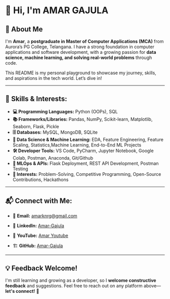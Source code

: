 # 👋 Hi, I'm AMAR GAJULA

## 📌 About Me

I'm **Amar**, a **postgraduate in Master of Computer Applications (MCA)** from Aurora’s PG College, Telangana. I have a strong foundation in computer applications and software development, with a growing passion for **data science, machine learning, and solving real-world problems** through code.

This README is my personal playground to showcase my journey, skills, and aspirations in the tech world. Let’s dive in!

---
## 🚀 Skills & Interests:
- **💻 Programming Languages:** Python (OOPs), SQL
- **📚 Frameworks/Libraries:** Pandas, NumPy, Scikit-learn, Matplotlib, Seaborn, Flask, Pickle
- **🗄️ Databases:** MySQL, MongoDB, SQLite
- **🧩 Data Science & Machine Learning:** EDA, Feature Engineering, Feature Scaling, Statistics,Machine Learning, End-to-End ML Projects
- **🛠️ Developer Tools:** VS Code, PyCharm, Jupyter Notebook, Google Colab, Postman, Anaconda, Git/Github
- **🧪 MLOps & APIs:** Flask Deployment, REST API Development, Postman Testing
- **🎯 Interests:** Problem-Solving, Competitive Programming, Open-Source Contributions,     Hackathons




---
## 📬 Connect with Me:

- 📧 **Email:** amarknrg@gmail.com  
- 💼 **LinkedIn:** [Amar-Gajula](www.linkedin.com/in/amar-gajula-6a29b9371)

- 🎥 **YouTube:** [Amar Youtube](http://www.youtube.com/@nextgengamer-k4u)  
- 🏗️ **GitHub:** [Amar-Gajula](https://github.com/amargajula123)  


---
## 💡 Feedback Welcome!
I'm still learning and growing as a developer, so I **welcome constructive feedback** and suggestions. Feel free to reach out on any platform above—**let's connect!** 🚀
